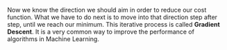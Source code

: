 Now we know the direction we should aim in order to reduce our cost function. 
What we have to do next is to move into that direction step after step, until we reach our minimum. This iterative process is called **Gradient Descent**. It is a very common way to improve the performance of algorithms in Machine Learning. 